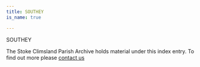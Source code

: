 ```yaml
---
title: SOUTHEY
is_name: true

---
```


SOUTHEY


The Stoke Climsland Parish Archive holds material under this index entry. To find out more please [contact us](/contact/)
